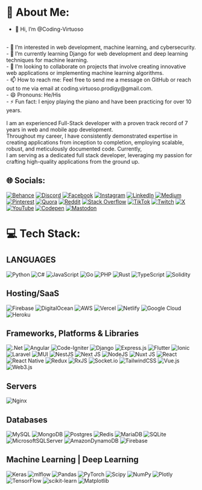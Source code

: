 # 💫 About Me:
- 👋 Hi, I’m @Coding-Virtuoso
<br>
- 👀 I’m interested in web development, machine learning, and cybersecurity.
<br>
- 🌱 I’m currently learning Django for web development and deep learning techniques for machine learning.
<br>
- 💞️ I’m looking to collaborate on projects that involve creating innovative web applications or implementing machine learning algorithms.
<br>
- 📫 How to reach me: Feel free to send me a message on GitHub or reach out to me via email at coding.virtuoso.prodigy@gmail.com.
<br>
- 😄 Pronouns: He/His
<br>
- ⚡ Fun fact: I enjoy playing the piano and have been practicing for over 10 years.
<br>
<br>
I am an experienced Full-Stack developer with a proven track record of 7 years in web and mobile app development.
<br>
Throughout my career, I have consistently demonstrated expertise in creating applications from inception to completion, employing scalable, robust, and meticulously documented code. Currently,
<br>
I am serving as a dedicated full stack developer, leveraging my passion for crafting high-quality applications from the ground up.
<br>


## 🌐 Socials:
[![Behance](https://img.shields.io/badge/Behance-1769ff?logo=behance&logoColor=white)](https://behance.net/Coding-Virtuoso)
[![Discord](https://img.shields.io/badge/Discord-%237289DA.svg?logo=discord&logoColor=white)](https://discord.gg/Coding-Virtuoso)
[![Facebook](https://img.shields.io/badge/Facebook-%231877F2.svg?logo=Facebook&logoColor=white)](https://facebook.com/Coding-Virtuoso)
[![Instagram](https://img.shields.io/badge/Instagram-%23E4405F.svg?logo=Instagram&logoColor=white)](https://instagram.com/Coding-Virtuoso)
[![LinkedIn](https://img.shields.io/badge/LinkedIn-%230077B5.svg?logo=linkedin&logoColor=white)](https://linkedin.com/in/Coding-Virtuoso)
[![Medium](https://img.shields.io/badge/Medium-12100E?logo=medium&logoColor=white)](https://medium.com/@Coding-Virtuoso)
[![Pinterest](https://img.shields.io/badge/Pinterest-%23E60023.svg?logo=Pinterest&logoColor=white)](https://pinterest.com/Coding-Virtuoso)
[![Quora](https://img.shields.io/badge/Quora-%23B92B27.svg?logo=Quora&logoColor=white)](https://quora.com/profile/Coding-Virtuoso)
[![Reddit](https://img.shields.io/badge/Reddit-%23FF4500.svg?logo=Reddit&logoColor=white)](https://reddit.com/user/Coding-Virtuoso)
[![Stack Overflow](https://img.shields.io/badge/-Stackoverflow-FE7A16?logo=stack-overflow&logoColor=white)](https://stackoverflow.com/users/Coding-Virtuoso)
[![TikTok](https://img.shields.io/badge/TikTok-%23000000.svg?logo=TikTok&logoColor=white)](https://tiktok.com/@Coding-Virtuoso)
[![Twitch](https://img.shields.io/badge/Twitch-%239146FF.svg?logo=Twitch&logoColor=white)](https://twitch.tv/Coding-Virtuoso)
[![X](https://img.shields.io/badge/X-black.svg?logo=X&logoColor=white)](https://x.com/Coding-Virtuoso)
[![YouTube](https://img.shields.io/badge/YouTube-%23FF0000.svg?logo=YouTube&logoColor=white)](https://youtube.com/@Coding-Virtuoso)
[![Codepen](https://img.shields.io/badge/Codepen-000000?style=for-the-badge&logo=codepen&logoColor=white)](https://codepen.io/Coding-Virtuoso)
[![Mastodon](https://img.shields.io/badge/-MASTODON-%232B90D9?style=for-the-badge&logo=mastodon&logoColor=white)](https://mastodon.social/@Coding-Virtuoso) 

# 💻 Tech Stack:

## LANGUAGES
![Python](https://img.shields.io/badge/python-3670A0?style=for-the-badge&logo=python&logoColor=ffdd54)
![C#](https://img.shields.io/badge/c%23-%23239120.svg?style=for-the-badge&logo=csharp&logoColor=white)
![JavaScript](https://img.shields.io/badge/javascript-%23323330.svg?style=for-the-badge&logo=javascript&logoColor=%23F7DF1E)
![Go](https://img.shields.io/badge/go-%2300ADD8.svg?style=for-the-badge&logo=go&logoColor=white)
![PHP](https://img.shields.io/badge/php-%23777BB4.svg?style=for-the-badge&logo=php&logoColor=white)
![Rust](https://img.shields.io/badge/rust-%23000000.svg?style=for-the-badge&logo=rust&logoColor=white)
![TypeScript](https://img.shields.io/badge/typescript-%23007ACC.svg?style=for-the-badge&logo=typescript&logoColor=white)
![Solidity](https://img.shields.io/badge/Solidity-%23363636.svg?style=for-the-badge&logo=solidity&logoColor=white)

## Hosting/SaaS
![Firebase](https://img.shields.io/badge/firebase-%23039BE5.svg?style=for-the-badge&logo=firebase)
![DigitalOcean](https://img.shields.io/badge/DigitalOcean-%230167ff.svg?style=for-the-badge&logo=digitalOcean&logoColor=white)
![AWS](https://img.shields.io/badge/AWS-%23FF9900.svg?style=for-the-badge&logo=amazon-aws&logoColor=white)
![Vercel](https://img.shields.io/badge/vercel-%23000000.svg?style=for-the-badge&logo=vercel&logoColor=white)
![Netlify](https://img.shields.io/badge/netlify-%23000000.svg?style=for-the-badge&logo=netlify&logoColor=#00C7B7)
![Google Cloud](https://img.shields.io/badge/GoogleCloud-%234285F4.svg?style=for-the-badge&logo=google-cloud&logoColor=white)
![Heroku](https://img.shields.io/badge/heroku-%23430098.svg?style=for-the-badge&logo=heroku&logoColor=white)

## Frameworks, Platforms & Libraries
![.Net](https://img.shields.io/badge/.NET-5C2D91?style=for-the-badge&logo=.net&logoColor=white)
![Angular](https://img.shields.io/badge/angular-%23DD0031.svg?style=for-the-badge&logo=angular&logoColor=white)
![Code-Igniter](https://img.shields.io/badge/CodeIgniter-%23EF4223.svg?style=for-the-badge&logo=codeIgniter&logoColor=white)
![Django](https://img.shields.io/badge/django-%23092E20.svg?style=for-the-badge&logo=django&logoColor=white)
![Express.js](https://img.shields.io/badge/express.js-%23404d59.svg?style=for-the-badge&logo=express&logoColor=%2361DAFB)
![Flutter](https://img.shields.io/badge/Flutter-%2302569B.svg?style=for-the-badge&logo=Flutter&logoColor=white)
![Ionic](https://img.shields.io/badge/Ionic-%233880FF.svg?style=for-the-badge&logo=Ionic&logoColor=white)
![Laravel](https://img.shields.io/badge/laravel-%23FF2D20.svg?style=for-the-badge&logo=laravel&logoColor=white)
![MUI](https://img.shields.io/badge/MUI-%230081CB.svg?style=for-the-badge&logo=mui&logoColor=white)
![NestJS](https://img.shields.io/badge/nestjs-%23E0234E.svg?style=for-the-badge&logo=nestjs&logoColor=white)
![Next JS](https://img.shields.io/badge/Next-black?style=for-the-badge&logo=next.js&logoColor=white)
![NodeJS](https://img.shields.io/badge/node.js-6DA55F?style=for-the-badge&logo=node.js&logoColor=white)
![Nuxt JS](https://img.shields.io/badge/Nuxt-002E3B?style=for-the-badge&logo=nuxt.js&logoColor=#00DC82)
![React](https://img.shields.io/badge/react-%2320232a.svg?style=for-the-badge&logo=react&logoColor=%2361DAFB)
![React Native](https://img.shields.io/badge/react_native-%2320232a.svg?style=for-the-badge&logo=react&logoColor=%2361DAFB)
![Redux](https://img.shields.io/badge/redux-%23593d88.svg?style=for-the-badge&logo=redux&logoColor=white)
![RxJS](https://img.shields.io/badge/rxjs-%23B7178C.svg?style=for-the-badge&logo=reactivex&logoColor=white)
![Socket.io](https://img.shields.io/badge/Socket.io-black?style=for-the-badge&logo=socket.io&badgeColor=010101)
![TailwindCSS](https://img.shields.io/badge/tailwindcss-%2338B2AC.svg?style=for-the-badge&logo=tailwind-css&logoColor=white)
![Vue.js](https://img.shields.io/badge/vue.js-%2335495e.svg?style=for-the-badge&logo=vuedotjs&logoColor=%234FC08D)
![Web3.js](https://img.shields.io/badge/web3.js-F16822?style=for-the-badge&logo=web3.js&logoColor=white)

## Servers
![Nginx](https://img.shields.io/badge/nginx-%23009639.svg?style=for-the-badge&logo=nginx&logoColor=white)

## Databases
![MySQL](https://img.shields.io/badge/mysql-%2300000f.svg?style=for-the-badge&logo=mysql&logoColor=white)
![MongoDB](https://img.shields.io/badge/MongoDB-%234ea94b.svg?style=for-the-badge&logo=mongodb&logoColor=white)
![Postgres](https://img.shields.io/badge/postgres-%23316192.svg?style=for-the-badge&logo=postgresql&logoColor=white)
![Redis](https://img.shields.io/badge/redis-%23DD0031.svg?style=for-the-badge&logo=redis&logoColor=white)
![MariaDB](https://img.shields.io/badge/MariaDB-003545?style=for-the-badge&logo=mariadb&logoColor=white)
![SQLite](https://img.shields.io/badge/sqlite-%2307405e.svg?style=for-the-badge&logo=sqlite&logoColor=white)
![MicrosoftSQLServer](https://img.shields.io/badge/Microsoft%20SQL%20Server-CC2927?style=for-the-badge&logo=microsoft%20sql%20server&logoColor=white)
![AmazonDynamoDB](https://img.shields.io/badge/Amazon%20DynamoDB-4053D6?style=for-the-badge&logo=Amazon%20DynamoDB&logoColor=white)
![Firebase](https://img.shields.io/badge/Firebase-039BE5?style=for-the-badge&logo=Firebase&logoColor=white)

## Machine Learning | Deep Learning
![Keras](https://img.shields.io/badge/Keras-%23D00000.svg?style=for-the-badge&logo=Keras&logoColor=white)
![mlflow](https://img.shields.io/badge/mlflow-%23d9ead3.svg?style=for-the-badge&logo=numpy&logoColor=blue)
![Pandas](https://img.shields.io/badge/pandas-%23150458.svg?style=for-the-badge&logo=pandas&logoColor=white)
![PyTorch](https://img.shields.io/badge/PyTorch-%23EE4C2C.svg?style=for-the-badge&logo=PyTorch&logoColor=white)
![Scipy](https://img.shields.io/badge/SciPy-%230C55A5.svg?style=for-the-badge&logo=scipy&logoColor=%white)
![NumPy](https://img.shields.io/badge/numpy-%23013243.svg?style=for-the-badge&logo=numpy&logoColor=white)
![Plotly](https://img.shields.io/badge/Plotly-%233F4F75.svg?style=for-the-badge&logo=plotly&logoColor=white)
![TensorFlow](https://img.shields.io/badge/TensorFlow-%23FF6F00.svg?style=for-the-badge&logo=TensorFlow&logoColor=white)
![scikit-learn](https://img.shields.io/badge/scikit--learn-%23F7931E.svg?style=for-the-badge&logo=scikit-learn&logoColor=white)
![Matplotlib](https://img.shields.io/badge/Matplotlib-%23ffffff.svg?style=for-the-badge&logo=Matplotlib&logoColor=black)
